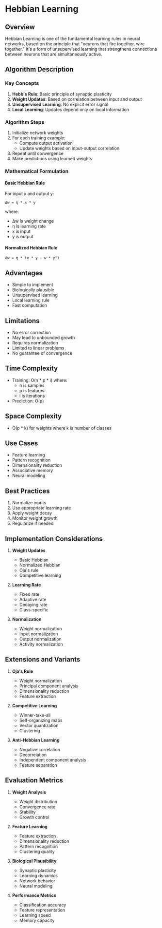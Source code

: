 # Hebbian Learning

## Overview
Hebbian Learning is one of the fundamental learning rules in neural networks, based on the principle that "neurons that fire together, wire together." It's a form of unsupervised learning that strengthens connections between neurons that are simultaneously active.

## Algorithm Description

### Key Concepts
1. **Hebb's Rule**: Basic principle of synaptic plasticity
2. **Weight Updates**: Based on correlation between input and output
3. **Unsupervised Learning**: No explicit error signal
4. **Local Learning**: Updates depend only on local information

### Algorithm Steps
1. Initialize network weights
2. For each training example:
   - Compute output activation
   - Update weights based on input-output correlation
3. Repeat until convergence
4. Make predictions using learned weights

### Mathematical Formulation

#### Basic Hebbian Rule
For input x and output y:
```
Δw = η * x * y
```
where:
- Δw is weight change
- η is learning rate
- x is input
- y is output

#### Normalized Hebbian Rule
```
Δw = η * (x * y - w * y²)
```

## Advantages
- Simple to implement
- Biologically plausible
- Unsupervised learning
- Local learning rule
- Fast computation

## Limitations
- No error correction
- May lead to unbounded growth
- Requires normalization
- Limited to linear problems
- No guarantee of convergence

## Time Complexity
- Training: O(n * p * i) where:
  - n is samples
  - p is features
  - i is iterations
- Prediction: O(p)

## Space Complexity
- O(p * k) for weights
where k is number of classes

## Use Cases
- Feature learning
- Pattern recognition
- Dimensionality reduction
- Associative memory
- Neural modeling

## Best Practices
1. Normalize inputs
2. Use appropriate learning rate
3. Apply weight decay
4. Monitor weight growth
5. Regularize if needed

## Implementation Considerations
1. **Weight Updates**
   - Basic Hebbian
   - Normalized Hebbian
   - Oja's rule
   - Competitive learning

2. **Learning Rate**
   - Fixed rate
   - Adaptive rate
   - Decaying rate
   - Class-specific

3. **Normalization**
   - Weight normalization
   - Input normalization
   - Output normalization
   - Activity normalization

## Extensions and Variants
1. **Oja's Rule**
   - Weight normalization
   - Principal component analysis
   - Dimensionality reduction
   - Feature extraction

2. **Competitive Learning**
   - Winner-take-all
   - Self-organizing maps
   - Vector quantization
   - Clustering

3. **Anti-Hebbian Learning**
   - Negative correlation
   - Decorrelation
   - Independent component analysis
   - Feature separation

## Evaluation Metrics
1. **Weight Analysis**
   - Weight distribution
   - Convergence rate
   - Stability
   - Growth control

2. **Feature Learning**
   - Feature extraction
   - Dimensionality reduction
   - Pattern recognition
   - Clustering quality

3. **Biological Plausibility**
   - Synaptic plasticity
   - Learning dynamics
   - Network behavior
   - Neural modeling

4. **Performance Metrics**
   - Classification accuracy
   - Feature representation
   - Learning speed
   - Memory capacity 